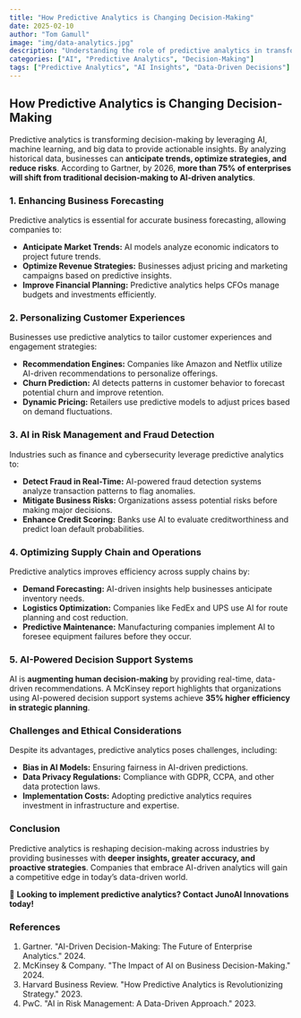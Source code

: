 ```yaml
---
title: "How Predictive Analytics is Changing Decision-Making"
date: 2025-02-10
author: "Tom Gamull"
image: "img/data-analytics.jpg"
description: "Understanding the role of predictive analytics in transforming business strategy and decision-making."
categories: ["AI", "Predictive Analytics", "Decision-Making"]
tags: ["Predictive Analytics", "AI Insights", "Data-Driven Decisions"]
---
```


## How Predictive Analytics is Changing Decision-Making

Predictive analytics is transforming decision-making by leveraging AI, machine learning, and big data to provide actionable insights. By analyzing historical data, businesses can **anticipate trends, optimize strategies, and reduce risks**. According to Gartner, by 2026, **more than 75% of enterprises will shift from traditional decision-making to AI-driven analytics**.

### **1. Enhancing Business Forecasting**

Predictive analytics is essential for accurate business forecasting, allowing companies to:
- **Anticipate Market Trends:** AI models analyze economic indicators to project future trends.
- **Optimize Revenue Strategies:** Businesses adjust pricing and marketing campaigns based on predictive insights.
- **Improve Financial Planning:** Predictive analytics helps CFOs manage budgets and investments efficiently.

### **2. Personalizing Customer Experiences**

Businesses use predictive analytics to tailor customer experiences and engagement strategies:
- **Recommendation Engines:** Companies like Amazon and Netflix utilize AI-driven recommendations to personalize offerings.
- **Churn Prediction:** AI detects patterns in customer behavior to forecast potential churn and improve retention.
- **Dynamic Pricing:** Retailers use predictive models to adjust prices based on demand fluctuations.

### **3. AI in Risk Management and Fraud Detection**

Industries such as finance and cybersecurity leverage predictive analytics to:
- **Detect Fraud in Real-Time:** AI-powered fraud detection systems analyze transaction patterns to flag anomalies.
- **Mitigate Business Risks:** Organizations assess potential risks before making major decisions.
- **Enhance Credit Scoring:** Banks use AI to evaluate creditworthiness and predict loan default probabilities.

### **4. Optimizing Supply Chain and Operations**

Predictive analytics improves efficiency across supply chains by:
- **Demand Forecasting:** AI-driven insights help businesses anticipate inventory needs.
- **Logistics Optimization:** Companies like FedEx and UPS use AI for route planning and cost reduction.
- **Predictive Maintenance:** Manufacturing companies implement AI to foresee equipment failures before they occur.

### **5. AI-Powered Decision Support Systems**

AI is **augmenting human decision-making** by providing real-time, data-driven recommendations. A McKinsey report highlights that organizations using AI-powered decision support systems achieve **35% higher efficiency in strategic planning**.

### **Challenges and Ethical Considerations**

Despite its advantages, predictive analytics poses challenges, including:
- **Bias in AI Models:** Ensuring fairness in AI-driven predictions.
- **Data Privacy Regulations:** Compliance with GDPR, CCPA, and other data protection laws.
- **Implementation Costs:** Adopting predictive analytics requires investment in infrastructure and expertise.

### **Conclusion**

Predictive analytics is reshaping decision-making across industries by providing businesses with **deeper insights, greater accuracy, and proactive strategies**. Companies that embrace AI-driven analytics will gain a competitive edge in today’s data-driven world.

📢 **Looking to implement predictive analytics? Contact JunoAI Innovations today!**

### **References**
1. Gartner. "AI-Driven Decision-Making: The Future of Enterprise Analytics." 2024.
2. McKinsey & Company. "The Impact of AI on Business Decision-Making." 2024.
3. Harvard Business Review. "How Predictive Analytics is Revolutionizing Strategy." 2023.
4. PwC. "AI in Risk Management: A Data-Driven Approach." 2023.